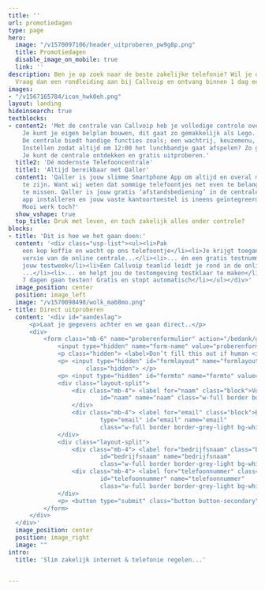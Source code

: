 ```yaml
---
title: ''
url: promotiedagen
type: page
hero:
  image: "/v1570097106/header_uitproberen_pw9g8p.png"
  title: Promotiedagen
  disable_image_on_mobile: true
  link: ''
description: Ben je op zoek naar de beste zakelijke telefonie? Wil je dit gratis uitproberen?
  Vraag dan een rondleiding aan bij Callvoip en ontvang binnen 1 dag een uitnodiging.
images:
- "/v1567165784/icon_hwk0eh.png"
layout: landing
hideinsearch: true
textblocks:
- content2: 'Met de centrale van Callvoip heb je volledige controle over jouw telefonie.
    Je kunt je eigen belplan bouwen, dit gaat zo gemakkelijk als Lego.
    De centrale biedt handige functies zoals; een wachtrij, keuzemenu, tijdscondities en nog veel meer professionele functionaliteiten.
    Instellen zodat altijd om 12:00 het lunchbandje gaat afspelen? Zo geregeld!
    Je kunt de centrale ontdekken en gratis uitproberen.'
  title2: 'Dé modernste Telefooncentrale'
  title1: 'Altijd bereikbaar met Qaller'
  content1: 'Qaller is jouw slimme Smartphone App om altijd en overal mobiel bereikbaar
    te zijn. Want wij weten dat sommige telefoontjes net even te belangrijk zijn om
    te missen. Qaller is jouw gratis ‘afstandsbediening’ in de centrale. Enkel de
    app installeren en jouw vaste kantoortoestel is ineens geïntegreerd met je smartphone.
    Mooi werk toch?'
  show_vshape: true
  top_title: Druk met leven, en toch zakelijk alles onder controle?
blocks:
- title: 'Dit is hoe we het gaan doen:'
  content: '<div class="usp-list"><ul><li>Pak
    een kop koffie en wacht op ons telefoontje</li><li>Je krijgt toegang tot de volledige
    versie van de online centrale...</li><li>... én een gratis testnummer gedurende
    jouw testweek</li><li>Een Callvoip teamlid leidt je rond in de online centrale
    ...</li><li>... en helpt jou de testomgeving testklaar te maken</li><li>Jij kunt
    7 dagen gaan testen! Gratis en stopt automatisch</li></ul></div>'
  image_position: center
  position: image_left
  image: "/v1570098498/wolk_ma68mo.png"
- title: Direct uitproberen
  content: '<div id="aandeslag">
      <p>Laat je gegevens achter en we gaan direct..</p>
      <div>
          <form class="mb-6" name="proberenformulier" action="/bedank/gratisuitproberen/" accept-charset="UTF-8" method="POST" data-netlify="true">
              <input type="hidden" name="form-name" value="proberenformulier" />
              <p class="hidden"> <label>Don’t fill this out if human <input name="bot-field"> </label> </p>
              <p> <input type="hidden" id="formlayout" name="formlayout" value="d-948a1897e5e645e5b41ed33ccdd3d8bb"
                      class="hidden"> </p>
              <p> <input type="hidden" id="formto" name="formto" value="aanvraag" class="hidden"> </p>
              <div class="layout-split">
                  <div class="mb-4"> <label for="naam" class="block">Voor- en achternaam</label> <input type="text"
                          id="naam" name="naam" class="w-full border border-grey-light bg-white px-3 py-2 text-base">
                  </div>
                  <div class="mb-4"> <label for="email" class="block">Email <span class="text-red">*</span></label> <input
                          type="email" id="email" name="email"
                          class="w-full border border-grey-light bg-white px-3 py-2 text-base" required=""> </div>
              </div>
              <div class="layout-split">
                  <div class="mb-4"> <label for="bedrijfsnaam" class="block">Bedrijfsnaam</label> <input type="text"
                          id="bedrijfsnaam" name="bedrijfsnaam"
                          class="w-full border border-grey-light bg-white px-3 py-2 text-base"> </div>
                  <div class="mb-4"> <label for="telefoonnummer" class="block">Telefoonnummer</label> <input type="text"
                          id="telefoonnummer" name="telefoonnummer"
                          class="w-full border border-grey-light bg-white px-3 py-2 text-base"> </div>
              </div>
              <p> <button type="submit" class="button button-secondary">Aan de slag</button> </p>
          </form>
      </div>
  </div>'
  image_position: center
  position: image_right
  image: ""
intro:
  title: 'Slim zakelijk internet & telefonie regelen...'
 

---
```

